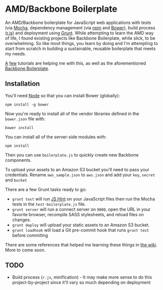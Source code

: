 # AMD/Backbone Boilerplate 

An AMD/Backbone boilerplate for JavaScript web applications with tests (via [Mocha](http://mochajs.org/), dependency management (via [npm](https://npmjs.org) and [Bower](https://github.com/bower/bower)), build process ([r.js](http://requirejs.org/docs/optimization.html)) and deployment using [Grunt](http://gruntjs.com). While attempting to learn the AMD way of life, I found existing projects like Backbone Boilerplate, while slick, to be overwhelming. So like most things, you learn by doing and I'm attempting to start from scratch in building a sustainable, reusable boilerplate that meets my needs.  

[A](http://www.henriquebarroso.com/creating-a-dynamic-modular-multi-page-app-with-backbone-js-and-requirejs/) [few](http://backbonetutorials.com/organizing-backbone-using-modules/) tutorials are helping me with this, as well as the aforementioned [Backbone Boilerplate](https://github.com/backbone-boilerplate/backbone-boilerplate).

## Installation

You'll need [Node](http://nodejs.org) so that you can install Bower (globally):

    npm install -g bower

Now you're ready to install all of the vendor libraries defined in the `bower.json` file with:

    bower install

You can install all of the server-side modules with:

    npm install

Then you can use `boilerplate.js` to quickly create new Backbone components.

To upload your assets to an Amazon S3 bucket you'll need to pass your credentials. Rename `aws_sample.json` to `aws.json` and add your `key`, `secret` and `bucket`

There are a few Grunt tasks ready to go:

* `grunt test` will run [JS Hint](http://www.jshint.com) on your JavaScript files then run the Mocha tests in the `test-boilerplate.js` file.
* `grunt server` will run a connect server on `9000`, open the URL in your favorite browser, recompile SASS stylesheets, and reload files on changes.
* `grunt deploy` will upload your static assets to an Amazon S3 bucket.
* `grunt loadhook` will load a Git pre-commit hook that runs `grunt test` before commiting

There are some references that helped me learning these things in [the wiki](https://github.com/davewalk/amd-boilerplate/wiki/References). More to come soon.

## TODO
* Build process (`r.js`, minification) - It may make more sense to do this project-by-project since it'll vary so much depending on deployment
